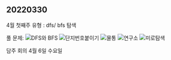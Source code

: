 ## 20220330

4월 첫째주 유형 : dfs/ bfs 탐색

풀 문제:
![DFS와 BFS](https://www.acmicpc.net/problem/1260)
![단지번호붙이기](https://www.acmicpc.net/problem/2667)
![물통](https://www.acmicpc.net/problem/2251)
![연구소](https://www.acmicpc.net/problem/14502)
![미로탐색](https://www.acmicpc.net/problem/2178)



담주 회의 4월 6일 수요일
